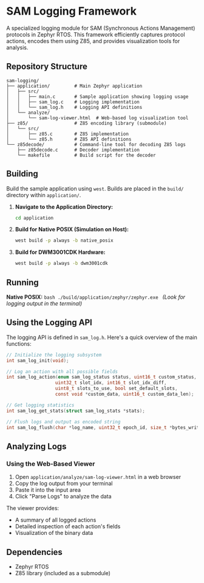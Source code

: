 # SAM Logging Framework

A specialized logging module for SAM (Synchronous Actions Management) protocols in Zephyr RTOS. This framework efficiently captures protocol actions, encodes them using Z85, and provides visualization tools for analysis.

## Repository Structure

```
sam-logging/
├── application/         # Main Zephyr application
│   ├── src/
│   │   ├── main.c       # Sample application showing logging usage
│   │   ├── sam_log.c    # Logging implementation
│   │   └── sam_log.h    # Logging API definitions
│   └── analyze/
│       └── sam-log-viewer.html  # Web-based log visualization tool
├── z85/                 # Z85 encoding library (submodule)
│   └── src/
│       ├── z85.c        # Z85 implementation
│       └── z85.h        # Z85 API definitions
└── z85decode/           # Command-line tool for decoding Z85 logs
    ├── z85decode.c      # Decoder implementation
    └── makefile         # Build script for the decoder
```

## Building

Build the sample application using `west`. Builds are placed in the `build/` directory within `application/`.

1.  **Navigate to the Application Directory:**
    ```bash
    cd application
    ```

2.  **Build for Native POSIX (Simulation on Host):**
    ```bash
    west build -p always -b native_posix
    ```

3.  **Build for DWM3001CDK Hardware:**
    ```bash
    west build -p always -b dwm3001cdk
    ```

## Running

**Native POSIX:**
    ```bash
    ./build/application/zephyr/zephyr.exe
    ```
    *(Look for logging output in the terminal)*

## Using the Logging API

The logging API is defined in `sam_log.h`. Here's a quick overview of the main functions:

```c
// Initialize the logging subsystem
int sam_log_init(void);

// Log an action with all possible fields
int sam_log_action(enum sam_log_status status, uint16_t custom_status, 
                  uint32_t slot_idx, int16_t slot_idx_diff, 
                  uint8_t slots_to_use, bool set_default_slots,
                  const void *custom_data, uint16_t custom_data_len);

// Get logging statistics
int sam_log_get_stats(struct sam_log_stats *stats);

// Flush logs and output as encoded string
int sam_log_flush(char *log_name, uint32_t epoch_id, size_t *bytes_written);
```

## Analyzing Logs

### Using the Web-Based Viewer

1. Open `application/analyze/sam-log-viewer.html` in a web browser
2. Copy the log output from your terminal
3. Paste it into the input area
4. Click "Parse Logs" to analyze the data

The viewer provides:
- A summary of all logged actions
- Detailed inspection of each action's fields
- Visualization of the binary data

## Dependencies

- Zephyr RTOS
- Z85 library (included as a submodule)
